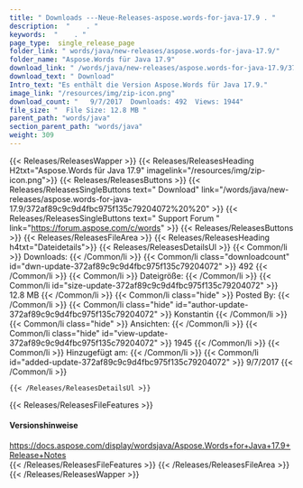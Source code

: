 ```yaml
---
title: " Downloads ---Neue-Releases-aspose.words-for-java-17.9 . "
description:  "    . " 
keywords:  "    . " 
page_type:  single_release_page
folder_link: " words/java/new-releases/aspose.words-for-java-17.9/"
folder_name: "Aspose.Words für Java 17.9"
download_link: " /words/java/new-releases/aspose.words-for-java-17.9/372af89c9c9d4fbc975f135c79204072"
download_text: " Download"
Intro_text: "Es enthält die Version Aspose.Words für Java 17.9."
image_link: "/resources/img/zip-icon.png"
download_count: "   9/7/2017  Downloads: 492  Views: 1944"
file_size: "  File Size: 12.8 MB "
parent_path: "words/java"
section_parent_path: "words/java"
weight: 309
---
```


{{< Releases/ReleasesWapper >}}
  {{< Releases/ReleasesHeading H2txt="Aspose.Words für Java 17.9" imagelink="/resources/img/zip-icon.png">}}
  {{< Releases/ReleasesButtons >}}
    {{< Releases/ReleasesSingleButtons text=" Download" link="/words/java/new-releases/aspose.words-for-java-17.9/372af89c9c9d4fbc975f135c79204072%20%20" >}}
    {{< Releases/ReleasesSingleButtons text=" Support Forum " link="https://forum.aspose.com/c/words" >}}
  {{< Releases/ReleasesButtons >}}
  {{< Releases/ReleasesFileArea >}}
    {{< Releases/ReleasesHeading h4txt="Dateidetails">}}
    {{< Releases/ReleasesDetailsUl >}}
            {{< Common/li >}} Downloads: {{< /Common/li >}}
      {{< Common/li class="downloadcount" id="dwn-update-372af89c9c9d4fbc975f135c79204072" >}} 492 {{< /Common/li >}}
      {{< Common/li >}} Dateigröße: {{< /Common/li >}}
      {{< Common/li id="size-update-372af89c9c9d4fbc975f135c79204072" >}} 12.8 MB {{< /Common/li >}} 
      {{< Common/li  class="hide" >}} Posted By: {{< /Common/li >}} 
      {{< Common/li class="hide" id="author-update-372af89c9c9d4fbc975f135c79204072" >}} Konstantin {{< /Common/li >}}
      {{< Common/li class="hide" >}} Ansichten: {{< /Common/li >}}
      {{< Common/li class="hide" id="view-update-372af89c9c9d4fbc975f135c79204072" >}} 1945 {{< /Common/li >}}
      {{< Common/li >}} Hinzugefügt am: {{< /Common/li >}}
      {{< Common/li id="added-update-372af89c9c9d4fbc975f135c79204072" >}} 9/7/2017 {{< /Common/li >}} 

    {{< /Releases/ReleasesDetailsUl >}}

  {{< Releases/ReleasesFileFeatures >}}
      <h4>Versionshinweise</h4><div> <a href="https://docs.aspose.com/display/wordsjava/Aspose.Words+for+Java+17.9+Release+Notes">https://docs.aspose.com/display/wordsjava/Aspose.Words+for+Java+17.9+Release+Notes</a></div>
  {{< /Releases/ReleasesFileFeatures >}}
 {{< /Releases/ReleasesFileArea >}}
{{< /Releases/ReleasesWapper >}}



